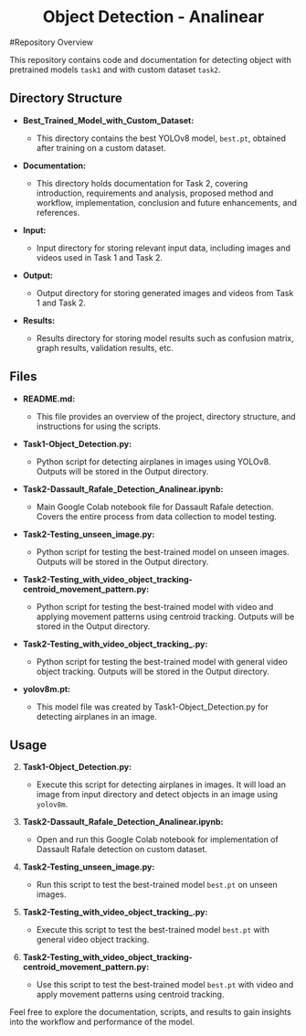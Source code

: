 <h1 align="center"> Object Detection - Analinear</h1>

#Repository Overview

This repository contains code and documentation for detecting object with pretrained models `task1` and with custom dataset `task2`.

## Directory Structure

- **Best_Trained_Model_with_Custom_Dataset:**
  - This directory contains the best YOLOv8 model, `best.pt`, obtained after training on a custom dataset.

- **Documentation:**
  - This directory holds documentation for Task 2, covering introduction, requirements and analysis, proposed method and workflow, implementation, conclusion and future enhancements, and references.

- **Input:**
  - Input directory for storing relevant input data, including images and videos used in Task 1 and Task 2.

- **Output:**
  - Output directory for storing generated images and videos from Task 1 and Task 2.

- **Results:**
  - Results directory for storing model results such as confusion matrix, graph results, validation results, etc.

## Files

- **README.md:**
  - This file provides an overview of the project, directory structure, and instructions for using the scripts.

- **Task1-Object_Detection.py:**
  - Python script for detecting airplanes in images using YOLOv8. Outputs will be stored in the Output directory.

- **Task2-Dassault_Rafale_Detection_Analinear.ipynb:**
  - Main Google Colab notebook file for Dassault Rafale detection. Covers the entire process from data collection to model testing.

- **Task2-Testing_unseen_image.py:**
  - Python script for testing the best-trained model on unseen images. Outputs will be stored in the Output directory.

- **Task2-Testing_with_video_object_tracking-centroid_movement_pattern.py:**
  - Python script for testing the best-trained model with video and applying movement patterns using centroid tracking. Outputs will be stored in the Output directory.

- **Task2-Testing_with_video_object_tracking_.py:**
  - Python script for testing the best-trained model with general video object tracking. Outputs will be stored in the Output directory.

- **yolov8m.pt:**
  - This model file was created by Task1-Object_Detection.py for detecting airplanes in an image.

## Usage

2. **Task1-Object_Detection.py:**
   - Execute this script for detecting airplanes in images. It will load an image from input directory and detect objects in an image using `yolov8m`.

3. **Task2-Dassault_Rafale_Detection_Analinear.ipynb:**
   - Open and run this Google Colab notebook for implementation of Dassault Rafale detection on custom dataset.

4. **Task2-Testing_unseen_image.py:**
   - Run this script to test the best-trained model `best.pt` on unseen images.
     
5. **Task2-Testing_with_video_object_tracking_.py:**
   - Execute this script to test the best-trained model `best.pt` with general video object tracking.

6. **Task2-Testing_with_video_object_tracking-centroid_movement_pattern.py:**
   - Use this script to test the best-trained model `best.pt` with video and apply movement patterns using centroid tracking.



Feel free to explore the documentation, scripts, and results to gain insights into the workflow and performance of the model.
